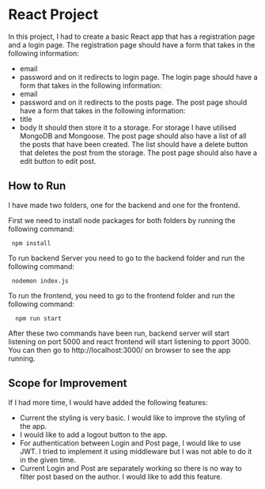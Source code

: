 # React Project

In this project, I had to create a basic  React app that has a registration page and a login page. The registration page should have a form that takes in the following information:
- email
- password
 and on it redirects to login page. The login page should have a form that takes in the following information:
- email
- password
 and on it redirects to the posts page. The post page should have a form that takes in the following information:
- title
- body
 It should then store it to a storage. For storage I have utilised MongoDB and Mongoose. The post page should also have a list of all the posts that have been created. The list should have a delete button that deletes the post from the storage. The post page should also have a edit button to edit post.


 ## How to Run
 I have made two folders, one for the backend and one for the frontend. 

  First we need to install node packages for both folders by running the following command: 
 ```
  npm install
 ```
  To run backend Server you need to go to the backend folder and run the following command: 

 ```
  nodemon index.js
 ```
   To run the frontend, you need to go to the frontend folder and run the following command: 
```
  npm run start
```
After these two commands have been run, backend server will start listening on port 5000 and react frontend will start listening to pport 3000. You can then go to http://localhost:3000/ on browser to see the app running.


## Scope for Improvement 
If I had more time, I would have added the following features:
- Current the styling is very basic. I would like to improve the styling of the app.
- I would like to add a logout button to the app.
- For authentication between Login and Post page, I would like to use JWT. I tried to implement it using middleware but I was not able to do it in the given time.
- Current Login and Post are separately working so there is no way to filter post based on the author. I would like to add this feature.



